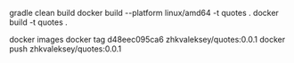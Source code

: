 gradle clean build
docker build --platform linux/amd64 -t quotes .
docker build -t quotes .

docker images
docker tag d48eec095ca6 zhkvaleksey/quotes:0.0.1
docker push zhkvaleksey/quotes:0.0.1
